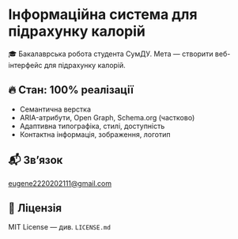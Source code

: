 # Інформаційна система для підрахунку калорій

🎓 Бакалаврська робота студента СумДУ. Мета — створити веб-інтерфейс для підрахунку калорій.

## 🔥 Стан: 100% реалізації

- Семантична верстка
- ARIA-атрибути, Open Graph, Schema.org (частково)
- Адаптивна типографіка, стилі, доступність
- Контактна інформація, зображення, логотип

## 📬 Зв’язок

eugene2220202111@gmail.com

## 📄 Ліцензія

MIT License — див. `LICENSE.md`
